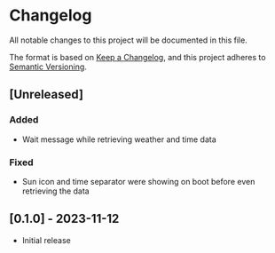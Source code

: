 # Changelog
All notable changes to this project will be documented in this file.

The format is based on [Keep a Changelog](https://keepachangelog.com/en/1.0.0/),
and this project adheres to
[Semantic Versioning](https://semver.org/spec/v2.0.0.html).

## [Unreleased]

### Added
* Wait message while retrieving weather and time data

### Fixed
* Sun icon and time separator were showing on boot before even retrieving the data

## [0.1.0] - 2023-11-12
* Initial release